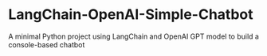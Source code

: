 # LangChain-OpenAI-Simple-Chatbot
A minimal Python project using LangChain and OpenAI GPT model to build a console-based chatbot 
